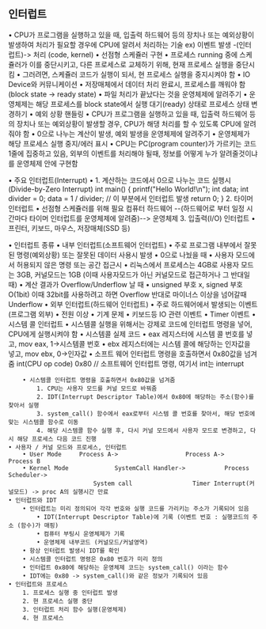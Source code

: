## 인터럽트
• CPU가 프로그램을 실행하고 있을 때, 입출력 하드웨어 등의 장치나 또는 예외상황이 발생하여 처리가 필요할 경우에 CPU에 알려서 처리하는 기술
  ex) 이벤트 발생 -(인터럽트)-> 처리 (code, kernel)
• 선점형 스케쥴러 구현
    • 프로세스 running 중에 스케쥴러가 이를 중단시키고, 다른 프로세스로 교체하기 위해, 현재 프로세스 실행을 중단시킴
        • 그러려면, 스케쥴러 코드가 실행이 되서, 현 프로세스 실행을 중지시켜야 함
• IO Device와 커뮤니케이션
    • 저장매체에서 데이터 처리 완료시, 프로세스를 깨워야 함 (block state -> ready state)
        • 파일 처리가 끝났다는 것을 운영체제에 알려주기
        • 운영체제는 해당 프로세스를 block state에서 실행 대기(ready) 상태로 프로세스 상태 변경하기
• 예외 상황 핸들링
    • CPU가 프로그램을 실행하고 있을 때, 입출력 하드웨어 등의 장치나 또는 예외상황이 발생할 경우, CPU가 해댕 처리를 할 수 있도록 CPU에 알려줘야 함
        • 0으로 나누는 계산이 발생, 예외 발생을 운영체제에 알려주기
        • 운영체제가 해당 프로세스 실행 중지/에러 표시
• CPU는 PC(program counter)가 가르키는 코드 1줄에 집중하고 있음, 외부의 이벤트를 처리해야 될때, 정보를 어떻게 누가 알려줄것이냐를 운영체제 안에 구현함

• 주요 인터럽트(Interrupt)
• 1. 계산하는 코드에서 0으로 나누는 코드 실행시 (Divide-by-Zero Interrupt)
    int main()
    {
        printf("Hello World!\n");
        int data;
        int divider = 0;
        data = 1 / divider; // 이 부분에서 인터럽트 발생
        return 0;
    }
  2. 타이머 인터럽트
    • 선점형 스케쥴러를 위해 필요
      컴퓨터 하드웨어 --(하드웨어로 부터 일정 시간마다 타이머 인터럽트를 운영체제에 알려줌)--> 운영체제
  3. 입출력(I/O) 인터럽트
    • 프린터, 키보드, 마우스, 저장매체(SSD 등)

• 인터럽트 종류
    • 내부 인터럽트(소프트웨어 인터럽트)
        • 주로 프로그램 내부에서 잘못된 명령(예외상황) 또는 잘못된 데이터 사용시 발생
            • 0으로 나눴을 때
            • 사용자 모드에서 허용되지 않은 명령 또는 공간 접근시
                • 리눅스에서 프로세스는 4GB로 사용자 모드는 3GB, 커널모드는 1GB (이때 사용자모드가 아닌 커널모드로 접근하거나 그 반대일 때)
            • 계산 결과가 Overflow/Underflow 날 때
                • unsigned 부호 x, signed 부호 O(1bit) 이때 32bit를 사용하려고 하면 Overflow 반대로 마이너스 이상을 넘어갈때 Underflow
    • 외부 인터럽트(하드웨어 인터럽트)
        • 주로 하드웨어에서 발생되는 이벤트 (프로그램 외부)
            • 전원 이상
            • 기계 문제
            • 키보드등 IO 관련 이벤트
            • Timer 이벤트
    • 시스템 콜 인터럽트
        • 시스템콜 실행을 위해서는 강제로 코드에 인터럽트 명령을 넣어, CPU에게 실행시켜야 함
        • 시스템콜 실제 코드
            • eax 레지스터에 시스템 콜 번호를 넣고,                   mov eax, 1->시스템콜 번호
            • ebx 레지스터에는 시스템 콜에 해당하는 인자값을 넣고,       mov ebx, 0->인자값
            • 소프트 웨어 인터럽트 명령을 호출하면서 0x80값을 넘겨줌     int(CPU op code) 0x80 // 소프트웨어 인터럽트 명령, 여기서 int는 interrupt

        • 시스템콜 인터럽트 명령을 호출하면서 0x80값을 넘겨줌
            1. CPU는 사용자 모드를 커널 모드로 바꿔줌
            2. IDT(Interrupt Descriptor Table)에서 0x80에 해당하는 주소(함수)를 찾아서 실행
            3. system_call() 함수에서 eax로부터 시스템 콜 번호를 찾아서, 해당 번호에 맞는 시스템콜 함수로 이동
            4. 해당 시스템콜 함수 실행 후, 다시 커널 모드에서 사용자 모드로 변경하고, 다시 해당 프로세스 다음 코드 진행
    • 사용자 / 커널 모드와 프로세스, 인터럽트
        • User Mode     Process A->                   Process A->                   Process B
        • Kernel Mode             SystemCall Handler->           Process Scheduler->
                            System call                 Timer Interrupt(커널모드) -> proc A의 실행시간 만료
    • 인터럽트와 IDT
        • 인터럽트는 미리 정의되어 각각 번호와 실행 코드를 가리키는 주소가 기록되어 있음
            • IDT(Interrupt Descriptor Table)에 기록 (이벤트 번호 : 실행코드의 주소 (함수)가 매핑)
            • 컴퓨터 부팅시 운영체제가 기록
            • 운영체제 내부코드 (커널모드/커널영역)
        • 항상 인터럽트 발생시 IDT를 확인
        • 시스템콜 인터럽트 명령은 0x80 번호가 미리 정의
        • 인터럽트 0x80에 해당하는 운영체제 코드는 system_call() 이라는 함수
        • IDT에는 0x80 -> system_call()와 같은 정보가 기록되어 있음
    • 인터럽트와 프로세스
        1. 프로세스 실행 중 인터럽트 발생
        2. 현 프로세스 실행 중단
        3. 인터럽트 처리 함수 실행(운영체제)
        4. 현 프로세스

